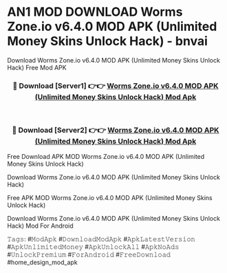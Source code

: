 # AN1 MOD DOWNLOAD Worms Zone.io v6.4.0 MOD APK (Unlimited Money Skins Unlock Hack) - bnvai
Download Worms Zone.io v6.4.0 MOD APK (Unlimited Money Skins Unlock Hack) Free Mod APK

<div align="center">
<h3>🔴 Download [Server1] 👉👉 <a href="https://apk-comot.site?title=Worms_Zone.io_v6.4.0_MOD_APK_(Unlimited_Money_Skins_Unlock_Hack)">Worms Zone.io v6.4.0 MOD APK (Unlimited Money Skins Unlock Hack) Mod Apk</a></h3><br>

<h3>🔴 Download [Server2] 👉👉 <a href="https://apk-comot.site?title=Worms_Zone.io_v6.4.0_MOD_APK_(Unlimited_Money_Skins_Unlock_Hack)">Worms Zone.io v6.4.0 MOD APK (Unlimited Money Skins Unlock Hack) Mod Apk</a></h3>
</div>


Free Download APK MOD Worms Zone.io v6.4.0 MOD APK (Unlimited Money Skins Unlock Hack)

Download Worms Zone.io v6.4.0 MOD APK (Unlimited Money Skins Unlock Hack) 

Free APK MOD Worms Zone.io v6.4.0 MOD APK (Unlimited Money Skins Unlock Hack) 

Download Worms Zone.io v6.4.0 MOD APK (Unlimited Money Skins Unlock Hack) Mod For Android

𝚃𝚊𝚐𝚜: #𝙼𝚘𝚍𝙰𝚙𝚔 #𝙳𝚘𝚠𝚗𝚕𝚘𝚊𝚍𝙼𝚘𝚍𝙰𝚙𝚔 #𝙰𝚙𝚔𝙻𝚊𝚝𝚎𝚜𝚝𝚅𝚎𝚛𝚜𝚒𝚘𝚗 #𝙰𝚙𝚔𝚄𝚗𝚕𝚒𝚖𝚒𝚝𝚎𝚍𝙼𝚘𝚗𝚎𝚢 #𝙰𝚙𝚔𝚄𝚗𝚕𝚘𝚌𝚔𝙰𝚕𝚕 #𝙰𝚙𝚔𝙽𝚘𝙰𝚍𝚜 #𝚄𝚗𝚕𝚘𝚌𝚔𝙿𝚛𝚎𝚖𝚒𝚞𝚖 #𝙵𝚘𝚛𝙰𝚗𝚍𝚛𝚘𝚒𝚍 #𝙵𝚛𝚎𝚎𝙳𝚘𝚠𝚗𝚕𝚘𝚊𝚍 #home_design_mod_apk